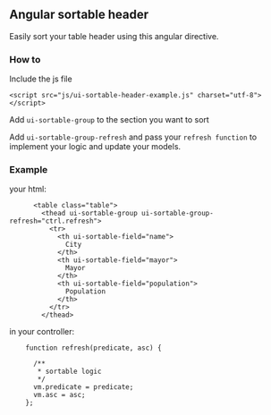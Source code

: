 ## Angular sortable header


Easily sort your table header using this angular directive.

### How to

 Include the js file
 
    <script src="js/ui-sortable-header-example.js" charset="utf-8"></script>
    

Add `ui-sortable-group` to the section you want to sort

Add `ui-sortable-group-refresh` and pass your `refresh function` to implement your logic and update your models.

### Example
your html:

          <table class="table">
            <thead ui-sortable-group ui-sortable-group-refresh="ctrl.refresh">
              <tr>
                <th ui-sortable-field="name">
                  City
                </th>
                <th ui-sortable-field="mayor">
                  Mayor
                </th>
                <th ui-sortable-field="population">
                  Population
                </th>
              </tr>
            </thead>
            
in your controller:

        function refresh(predicate, asc) {

          /**
           * sortable logic
           */ 
          vm.predicate = predicate;
          vm.asc = asc;
        };
